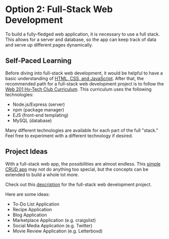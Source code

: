 # Option 2: Full-Stack Web Development
To build a fully-fledged web application, it is necessary to use a full stack. This allows for a server and database, so the app can keep track of data and serve up different pages dynamically.

## Self-Paced Learning
Before diving into full-stack web development, it would be helpful to have a basic understanding of [HTML, CSS, and JavaScript](HtmlCssJsProject.md). After that, the recommended path for a full-stack web development project is to follow the [Web 201 Hy-Tech Club Curriculum](https://hylandtechclub.com/web-201). This curriculum uses the following technologies:

- Node.js/Express (server)
- npm (package manager)
- EJS (front-end templating)
- MySQL (database)

Many different technologies are available for each part of the full "stack." Feel free to experiment with a different technology if desired.

## Project Ideas
With a full-stack web app, the possibilities are almost endless. This [simple CRUD app](https://infinite-spire-85843.herokuapp.com/) may not do anything too special, but the concepts can be extended to build a whole lot more.

Check out this [description](https://hylandtechclub.com/web-201/FinalProject/FinalProject.html) for the full-stack web development project. 

Here are some ideas:
- To-Do List Application
- Recipe Application
- Blog Application
- Marketplace Application (e.g. craigslist)
- Social Media Application (e.g. Twitter)
- Movie Review Application (e.g. Letterboxd)